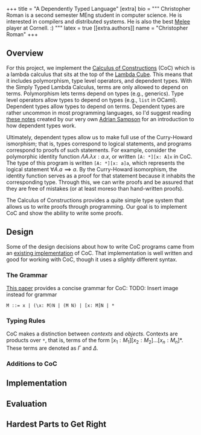 +++
title = "A Dependently Typed Language"
[extra]
bio = """
  Christopher Roman is a second semester MEng student in computer science. He is interested in compilers and distributed systems. He is also the best [Melee](https://en.wikipedia.org/wiki/Super_Smash_Bros._Melee) player at Cornell. :)
"""
latex = true
[[extra.authors]]
name = "Christopher Roman"
+++

## Overview
For this project, we implement the [Calculus of Constructions](https://www.sciencedirect.com/science/article/pii/0890540188900053) (CoC)
which is a lambda calculus that sits at the top of the [Lambda Cube](https://en.wikipedia.org/wiki/Lambda_cube). This means that
it includes polymorphism, type level operators, and dependent types. With the Simply Typed Lambda Calculus, terms are only
allowed to depend on terms. Polymorphism lets terms depend on types (e.g., generics). Type level operators allow types to
depend on types (e.g., `list` in OCaml). Dependent types allow types to depend on terms. Dependent types are rather
uncommon in most programming languages, so I'd suggest reading [these notes](https://www.cs.cornell.edu/courses/cs4110/2018fa/lectures/lecture31.pdf)
created by our very own [Adrian Sampson](https://www.cs.cornell.edu/~asampson/) for an introduction to how dependent types work.

Ultimately, dependent types allow us to make full use of the Curry-Howard ismorphism; that is, types correspond to
logical statements, and programs correspond to proofs of such statements. For example, consider the polymorphic
identity function $\Lambda A. \lambda x: a. x$, or written `[A: *][x: A]x` in CoC. The type of this program
is written `[A: *][x: a]a`, which represents the logical statement $\forall A. a \implies a$. By the Curry-Howard isomorphism,
the identity function serves as a proof for that statement because it inhabits the corresponding type. Through this,
we can write proofs and be assured that they are free of mistakes (or at least moreso than hand-written proofs).

The Calculus of Constructions provides a quite simple type system that allows us to write proofs through programming.
Our goal is to implement CoC and show the ability to write some proofs.

## Design
Some of the design decisions about how to write CoC programs came from an [existing implementation](https://github.com/lambda-11235/ttyped)
of CoC. That implementation is well written and good for working with CoC, though it uses a *slightly* different syntax.

### The Grammar
[This paper](https://www.cs.cmu.edu/~fp/papers/mfps89.pdf) provides a concise grammar for CoC:
TODO: Insert image instead for grammar
```
M ::= x | (\x: M)N | (M N) | [x: M]N | *
```

### Typing Rules
CoC makes a distinction between *contexts* and *objects*. Contexts are products over `*`, that is, terms
of the form $[x_1 : M_1] [x_2 : M_2] ... [x_n : M_n] *$. These terms are denoted as $\Gamma$ and $\Delta$.

### Additions to CoC

## Implementation

## Evaluation

## Hardest Parts to Get Right

